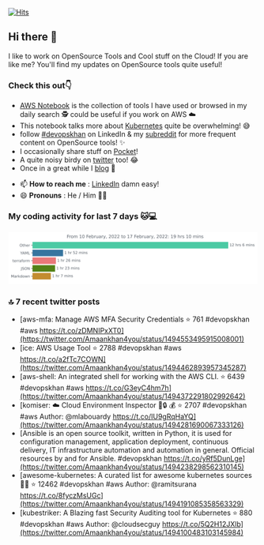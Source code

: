 [![Hits](https://hits.seeyoufarm.com/api/count/incr/badge.svg?url=https%3A%2F%2Fgithub.com%2Fakhan4u%2Fhit-counter&count_bg=%2379C83D&title_bg=%23555555&icon=&icon_color=%23E7E7E7&title=visits&edge_flat=false)](https://hits.seeyoufarm.com)

## Hi there 👋

I like to work on OpenSource Tools and Cool stuff on the Cloud! If you are like me? You'll find my updates on OpenSource tools quite useful!

### Check this out👇

* [AWS Notebook](https://histre.com/public/notebooks/dnllyanu/aws/) is the collection of tools I have used or browsed in my daily search 🕵️ could be useful if you work on AWS ☁️
* This notebook talks more about [Kubernetes](https://histre.com/public/notebooks/6uxdvo3y/kubernetes/) quite be overwhelming! 😅
* follow [#devopskhan](https://www.linkedin.com/feed/hashtag/devopskhan/) on LinkedIn & my [subreddit](https://www.reddit.com/r/devopskhan/) for more frequent content on OpenSource tools! ✨
* I occasionally share stuff on [Pocket](https://getpocket.com/@ej6g8d1dp2829A16a9Tf5d4T6bAMp3d8791rejDe86yem3bm4e14ex4fT4dluk29)!
* A quite noisy birdy on [twitter](https://twitter.com/Amaankhan4you) too! 😂
* Once in a great while I [blog](https://linuxparrot.com/) 😬


- 📫 **How to reach me** : [LinkedIn](https://www.linkedin.com/in/amaan-khan-linux-ninja) damn easy!
- 😄 **Pronouns** : He / Him 🤷‍♂️

### My coding activity for last 7 days 🐱💻

<img src="https://github.com/akhan4u/akhan4u/blob/main/images/stat.svg" alt="Amaan's Wakatime Activity!"/>

### 🔝 7 recent twitter posts
<!-- DEVDOJO:START -->
- [aws-mfa: Manage AWS MFA Security Credentials
⭐️ 761
#devopskhan #aws
https://t.co/zDMNIPxXT0](https://twitter.com/Amaankhan4you/status/1494553495915008001)
- [ice: AWS Usage Tool
⭐️ 2788
#devopskhan #aws
https://t.co/a2fTc7COWN](https://twitter.com/Amaankhan4you/status/1494462893957345287)
- [aws-shell: An integrated shell for working with the AWS CLI.
⭐️ 6439
#devopskhan #aws
https://t.co/G3eyC4hm7h](https://twitter.com/Amaankhan4you/status/1494372291802992642)
- [komiser: :cloud: Cloud Environment Inspector 👮:lock: :moneybag:
⭐️ 2707
#devopskhan #aws
Author: @mlabouardy
https://t.co/IU9gRqHaYQ](https://twitter.com/Amaankhan4you/status/1494281690067333126)
- [Ansible is an open source toolkit, written in Python, it is used for configuration management, application deployment, continuous delivery, IT infrastructure automation and automation in general. Official resources by and for Ansible. #devopskhan https://t.co/yRf5DunLge](https://twitter.com/Amaankhan4you/status/1494238298562310145)
- [awesome-kubernetes: A curated list for awesome kubernetes sources :ship::tada:
⭐️ 12462
#devopskhan #aws
Author: @ramitsurana
https://t.co/8fyczMsUGc](https://twitter.com/Amaankhan4you/status/1494191085358563329)
- [kubestriker: A Blazing fast Security Auditing tool for Kubernetes
⭐️ 880
#devopskhan #aws
Author: @cloudsecguy
https://t.co/5Q2H12JXlb](https://twitter.com/Amaankhan4you/status/1494100483103145984)
<!-- DEVDOJO:END -->

<!-- ![Amaan's GitHub stats](https://github-readme-stats.vercel.app/api?username=akhan4u&count_private=true&show_icons=true&hide=contribs) -->
